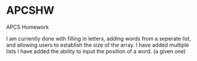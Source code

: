 APCSHW
======

APCS Homework

I am currently done with filling in letters, adding words from a seperate list, and allowing users to establish the size of the array.
I have added multiple lists
I have added the ability to input the position of a word. (a given one)
